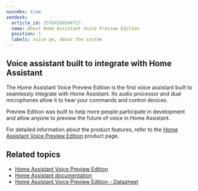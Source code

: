 ```yaml
---
noindex: true
zendesk:
  article_id: 25764286546717
  name: About Home Assistant Voice Preview Edition
  position: 1
  labels: voice pe, about the system
---
```


## Voice assistant built to integrate with Home Assistant

The Home Assistant Voice Preview Edition is the first voice assistant built to seamlessly integrate with Home Assistant. Its audio processor and dual microphones allow it to hear your commands and control devices.

Preview Edition was built to help more people participate in development and allow anyone to preview the future of voice in Home Assistant.

For detailed information about the product features, refer to the [Home Assistant Voice Preview Edition](https://www.home-assistant.io/voice-pe/) product page.

## Related topics

- [Home Assistant Voice Preview Edition](https://www.home-assistant.io/voice-pe/)
- [Home Assistant documentation](https://www.home-assistant.io/)
- [Home Assistant Voice Preview Edition - Datasheet](/hc/en-us/articles/26195164741533)
